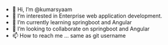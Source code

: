 - 👋 Hi, I’m @kumarsyaam
- 👀 I’m interested in Enterprise web application development.
- 🌱 I’m currently learning springboot and Angular
- 💞️ I’m looking to collaborate on springboot and Angular
- 📫 How to reach me ... same as git username

<!---
kumarsyaam/kumarsyaam is a ✨ special ✨ repository because its `README.md` (this file) appears on your GitHub profile.
You can click the Preview link to take a look at your changes.
--->
